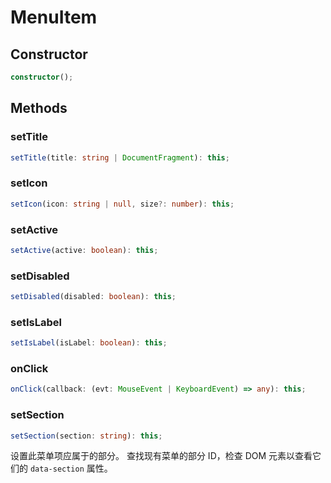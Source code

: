 <!--
 * @Author: haifeng.lu haifeng.lu@ly.com
 * @Date: 2022-08-23 11:37:51
 * @LastEditors: haifeng.lu
 * @LastEditTime: 2022-11-06 10:24:27
 * @Description: 
-->
# MenuItem

## Constructor

```ts
constructor();
```

## Methods

### setTitle

```ts
setTitle(title: string | DocumentFragment): this;
```

### setIcon

```ts
setIcon(icon: string | null, size?: number): this;
```

### setActive

```ts
setActive(active: boolean): this;
```

### setDisabled

```ts
setDisabled(disabled: boolean): this;
```

### setIsLabel

```ts
setIsLabel(isLabel: boolean): this;
```

### onClick

```ts
onClick(callback: (evt: MouseEvent | KeyboardEvent) => any): this;
```

### setSection

```ts
setSection(section: string): this;
```

设置此菜单项应属于的部分。
查找现有菜单的部分 ID，检查 DOM 元素以查看它们的 `data-section` 属性。
